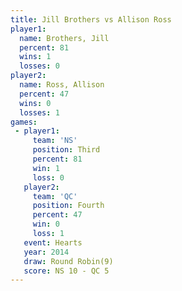 ```yaml
---
title: Jill Brothers vs Allison Ross
player1:              
  name: Brothers, Jill
  percent: 81         
  wins: 1             
  losses: 0           
player2:              
  name: Ross, Allison 
  percent: 47         
  wins: 0             
  losses: 1           
games:
 - player1:         
     team: 'NS'     
     position: Third
     percent: 81    
     win: 1         
     loss: 0        
   player2:          
     team: 'QC'      
     position: Fourth
     percent: 47     
     win: 0          
     loss: 1         
   event: Hearts       
   year: 2014          
   draw: Round Robin(9)
   score: NS 10 - QC 5 
---
```

